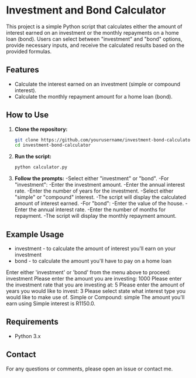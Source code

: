 # Investment and Bond Calculator

This project is a simple Python script that calculates either the amount of interest earned on an investment or the monthly repayments on a home loan (bond). Users can select between "investment" and "bond" options, provide necessary inputs, and receive the calculated results based on the provided formulas.

## Features

- Calculate the interest earned on an investment (simple or compound interest).
- Calculate the monthly repayment amount for a home loan (bond).

## How to Use

1. **Clone the repository:**
   ```bash
   git clone https://github.com/yourusername/investment-bond-calculator.git
   cd investment-bond-calculator

2. **Run the script:**
   ```bash
   python calculator.py

3. **Follow the prompts:**
   -Select either "investment" or "bond".
   -For "investment":
      -Enter the investment amount.
      -Enter the annual interest rate.
      -Enter the number of years for the investment.
      -Select either "simple" or "compound" interest.
      -The script will display the calculated amount of interest earned.
   -For "bond":
      -Enter the value of the house.
      -Enter the annual interest rate.
      -Enter the number of months for repayment.
      -The script will display the monthly repayment amount.

## Example Usage

- investment - to calculate the amount of interest you'll earn on your investment 
- bond       - to calculate the amount you'll have to pay on a home loan 

Enter either 'investment' or 'bond' from the menu above to proceed: investment
Please enter the amount you are investing: 1000
Please enter the investment rate that you are investing at: 5
Please enter the amount of years you would like to invest: 3
Please select state what interest type you would like to make use of. 
Simple or Compound: simple
The amount you'll earn using Simple interest is R1150.0.

## Requirements
 - Python 3.x

## Contact
For any questions or comments, please open an issue or contact me.
